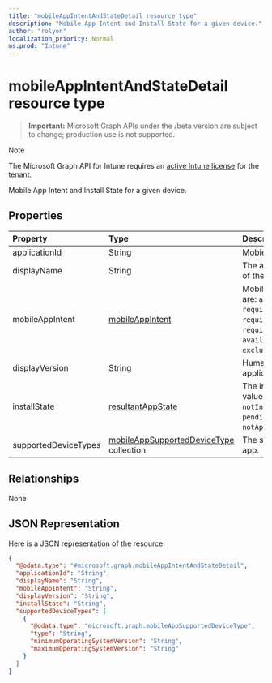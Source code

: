 ```yaml
---
title: "mobileAppIntentAndStateDetail resource type"
description: "Mobile App Intent and Install State for a given device."
author: "rolyon"
localization_priority: Normal
ms.prod: "Intune"
---
```


# mobileAppIntentAndStateDetail resource type

> **Important:** Microsoft Graph APIs under the /beta version are subject to change; production use is not supported.

> [!NOTE]
> The Microsoft Graph API for Intune requires an [active Intune license](https://go.microsoft.com/fwlink/?linkid=839381) for the tenant.

Mobile App Intent and Install State for a given device.

## Properties
|Property|Type|Description|
|:---|:---|:---|
|applicationId|String|MobieApp identifier.|
|displayName|String|The admin provided or imported title of the app.|
|mobileAppIntent|[mobileAppIntent](../resources/intune-troubleshooting-mobileappintent.md)|Mobile App Intent. Possible values are: `available`, `notAvailable`, `requiredInstall`, `requiredUninstall`, `requiredAndAvailableInstall`, `availableInstallWithoutEnrollment`, `exclude`.|
|displayVersion|String|Human readable version of the application|
|installState|[resultantAppState](../resources/intune-shared-resultantappstate.md)|The install state of the app. Possible values are: `installed`, `failed`, `notInstalled`, `uninstallFailed`, `pendingInstall`, `unknown`, `notApplicable`.|
|supportedDeviceTypes|[mobileAppSupportedDeviceType](../resources/intune-troubleshooting-mobileappsupporteddevicetype.md) collection|The supported platforms for the app.|

## Relationships
None

## JSON Representation
Here is a JSON representation of the resource.
<!-- {
  "blockType": "resource",
  "@odata.type": "microsoft.graph.mobileAppIntentAndStateDetail"
}
-->
``` json
{
  "@odata.type": "#microsoft.graph.mobileAppIntentAndStateDetail",
  "applicationId": "String",
  "displayName": "String",
  "mobileAppIntent": "String",
  "displayVersion": "String",
  "installState": "String",
  "supportedDeviceTypes": [
    {
      "@odata.type": "microsoft.graph.mobileAppSupportedDeviceType",
      "type": "String",
      "minimumOperatingSystemVersion": "String",
      "maximumOperatingSystemVersion": "String"
    }
  ]
}
```





